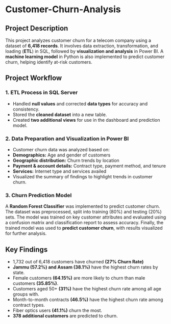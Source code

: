 # Customer-Churn-Analysis

## **Project Description**  
This project analyzes customer churn for a telecom company using a dataset of **6,418 records**. It involves data extraction, transformation, and loading (**ETL**) in SQL, followed by **visualization and analysis** in Power BI. A **machine learning model** in Python is also implemented to predict customer churn, helping identify at-risk customers.  

## **Project Workflow**  

### **1. ETL Process in SQL Server**  
- Handled **null values** and corrected **data types** for accuracy and consistency.  
- Stored the **cleaned dataset** into a new table.  
- Created **two additional views** for use in the dashboard and prediction model.  

### **2. Data Preparation and Visualization in Power BI**  
- Customer churn data was analyzed based on:  
- **Demographics:** Age and gender of customers
- **Geographic distribution:** Churn trends by location   
- **Payment & account details:** Contract type, payment method, and tenure  
- **Services:** Internet type and services availed
- Visualized the summary of findings to highlight trends in customer churn.  

### **3. Churn Prediction Model**  
A **Random Forest Classifier** was implemented to predict customer churn. The dataset was preprocessed, split into training (80%) and testing (20%) sets. The model was trained on key customer attributes and evaluated using a confusion matrix and classification report to assess accuracy. Finally, the trained model was used to **predict customer churn**, with results visualized for further analysis.  

## **Key Findings**  
- 1,732 out of 6,418 customers have churned **(27% Churn Rate)** 
- **Jammu (57.2%) and Assam (38.1%)** have the highest churn rates by state.  
- Female customers **(64.15%)** are more likely to churn than male customers **(35.85%)**.  
- Customers aged 50+ **(31%)** have the highest churn rate among all age groups with.  
- Month-to-month contracts **(46.5%)** have the highest churn rate among contract types.  
- Fiber optics users **(41.1%)** churn the most.  
- **378 additional customers** are predicted to churn.  
